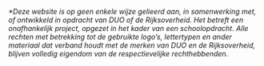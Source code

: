 <p><i>*Deze website is op geen enkele wijze gelieerd aan, in samenwerking met, of ontwikkeld in opdracht van DUO of de Rijksoverheid. Het betreft een onafhankelijk project, opgezet in het kader van een schoolopdracht. Alle rechten met betrekking tot de gebruikte logo’s, lettertypen en ander materiaal dat verband houdt met de merken van DUO en de Rijksoverheid, blijven volledig eigendom van de respectievelijke rechthebbenden.</i></p>
